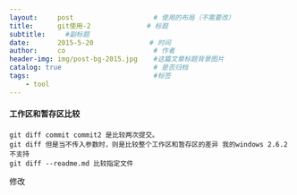 ```yaml
---
layout:     post                    # 使用的布局（不需要改）
title:      git使用-2              # 标题 
subtitle:     #副标题
date:       2015-5-20              # 时间
author:     co                      # 作者
header-img: img/post-bg-2015.jpg    #这篇文章标题背景图片
catalog: true                       # 是否归档
tags:                               #标签
    - tool
---
```



#### 工作区和暂存区比较
```
git diff commit commit2 是比较两次提交。
git diff 但是当不传入参数时，则是比较整个工作区和暂存区的差异 我的windows 2.6.2不支持
git diff --readme.md 比较指定文件
```
修改